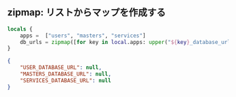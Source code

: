 ## zipmap: リストからマップを作成する

~~~tf
locals {
    apps =  ["users", "masters", "services"]
    db_urls = zipmap([for key in local.apps: upper("${key}_database_url")], [for key in local.apps: null])
}
~~~

~~~json 
{
    "USER_DATABASE_URL": null,
    "MASTERS_DATABASE_URL": null,
    "SERVICES_DATABASE_URL": null
}
~~~ 
